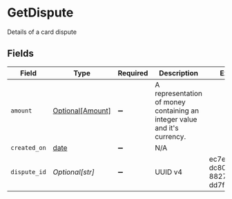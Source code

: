 # GetDispute

Details of a card dispute


## Fields

| Field                                                                    | Type                                                                     | Required                                                                 | Description                                                              | Example                                                                  |
| ------------------------------------------------------------------------ | ------------------------------------------------------------------------ | ------------------------------------------------------------------------ | ------------------------------------------------------------------------ | ------------------------------------------------------------------------ |
| `amount`                                                                 | [Optional[Amount]](../../models/shared/amount.md)                        | :heavy_minus_sign:                                                       | A representation of money containing an integer value and it's currency. |                                                                          |
| `created_on`                                                             | [date](https://docs.python.org/3/library/datetime.html#date-objects)     | :heavy_minus_sign:                                                       | N/A                                                                      |                                                                          |
| `dispute_id`                                                             | *Optional[str]*                                                          | :heavy_minus_sign:                                                       | UUID v4                                                                  | ec7e1848-dc80-4ab0-8827-dd7fc0737b43                                     |